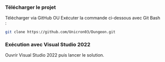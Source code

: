 ### Télécharger le projet

Télécharger via GitHub
	OU
Exécuter la commande ci-dessous avec Git Bash :

```bash
git clone https://github.com/Unicron03/Dungeon.git
```

### Exécution avec Visual Studio 2022

Ouvrir Visual Studio 2022 puis lancer le solution.
